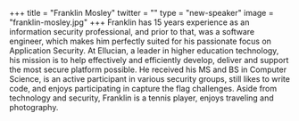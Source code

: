 +++
title = "Franklin Mosley"
twitter = ""
type = "new-speaker"
image = "franklin-mosley.jpg"
+++
Franklin has 15 years experience as an information security professional, and prior to that, was a software engineer, which makes him perfectly suited for his passionate focus on Application Security. At Ellucian, a leader in higher education technology, his mission is to help effectively and efficiently develop, deliver and support the most secure platform possible. He received his MS and BS in Computer Science, is an active participant in various security groups, still likes to write code, and enjoys participating in capture the flag challenges. Aside from technology and security, Franklin is a tennis player, enjoys traveling and photography.